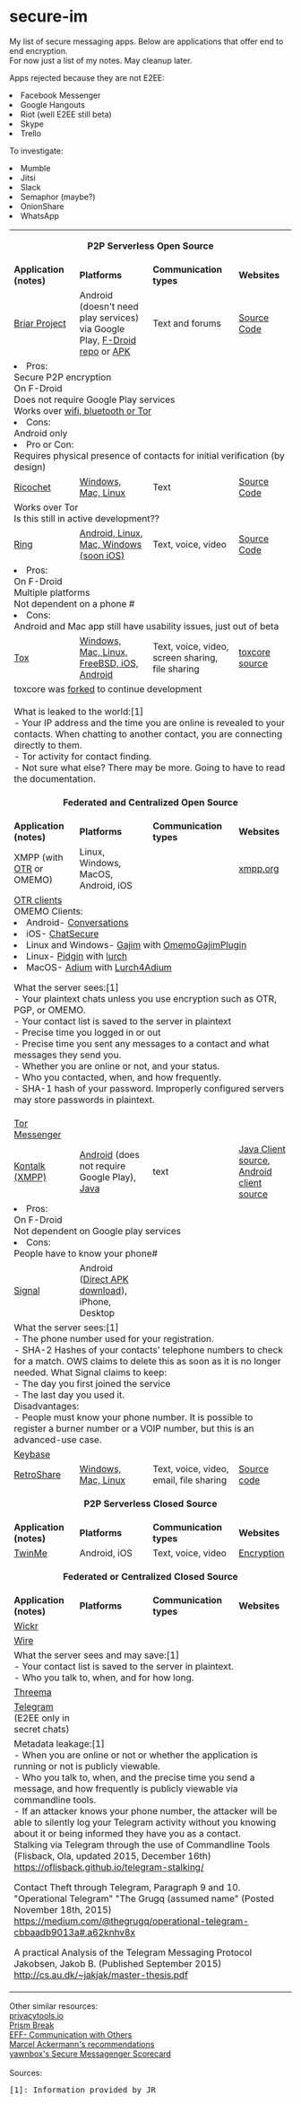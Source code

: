 # secure-im
My list of secure messaging apps.  Below are applications that offer end to end encryption.<br>
For now just a list of my notes.  May cleanup later.<br>

<p>Apps rejected because they are not E2EE:
<li>Facebook Messenger
<li>Google Hangouts
<li>Riot (well E2EE still beta)
<li>Skype
<li>Trello
<p>
<p>To investigate:
<li>Mumble
<li>Jitsi
<li>Slack
<li>Semaphor (maybe?)
<li>OnionShare
<li>WhatsApp

<table>
  <tr><td colspan="4"><p align="center"><b>P2P Serverless Open Source</b></p></td></tr>
  <tr><td><b>Application (notes)</b></td>
  <td><b>Platforms</b></td>
  <td><b>Communication types</b></td>
  <td><b>Websites</b></td></tr>

<tr>
  <td><a href="https://briarproject.org">Briar Project</a></td>
  <td>Android (doesn't need play services) via Google Play, <a href="https://briarproject.org/fdroid.html">F-Droid repo</a> or <a href="https://briarproject.org/apk.html">APK</a></td>
  <td>Text and forums</td>
  <td><a href="https://code.briarproject.org/akwizgran/briar/tree/master">Source Code</a></td>
</tr>
<tr><td colspan="4">
    <li>Pros:</li>
    Secure P2P encryption<br>
    On F-Droid<br>
    Does not require Google Play services<br>
    Works over <a href="https://briarproject.org/how-it-works.html">wifi, bluetooth or Tor</a><br>
    <li>Cons:</li>
    Android only<br>
    <li>Pro or Con:</li>
    Requires physical presence of contacts for initial verification (by design)  
</td></tr>

<tr>
  <td><a href="https://ricochet.im">Ricochet</a></td>
  <td><a href="https://ricochet.im/releases/latest/">Windows, Mac, Linux</a></td>
  <td>Text</td>
  <td><a href="https://github.com/ricochet-im/ricochet">Source Code</a></td>
</tr>
<tr><td colspan="4">
    Works over Tor<br>
    Is this still in active development??
</td></tr>

<tr>
  <td><a href="https://ring.cx">Ring</a></td>
  <td><a href="https://ring.cx/en/download">Android, Linux, Mac, Windows (soon iOS)</a></td>
  <td>Text, voice, video</td>
  <td><a href="https://github.com/savoirfairelinux/">Source Code</a></td>
</tr>
<tr><td colspan="4">
    <li>Pros:</li>
    On F-Droid<br>
    Multiple platforms<br>
    Not dependent on a phone #<br>
    <li>Cons:</li>
    Android and Mac app still have usability issues, just out of beta
</td></tr>

<tr>
  <td><a href="https://tox.chat">Tox</a></td>
  <td><a href="https://tox.chat/download.html">Windows, Mac, Linux, FreeBSD, iOS, Android</a></td>
  <td>Text, voice, video, screen sharing, file sharing</td>
  <td><a href="https://github.com/TokTok/c-toxcore">toxcore source</a></td>
</tr>
<tr><td colspan="4">
  toxcore was <a href="https://tox.chat/download.html#toktok-c-toxcore">forked</a> to continue development<br>
  <br>
  What is leaked to the world:[1]<br>
- Your IP address and the time you are online is revealed to your contacts. When chatting to another contact, you are connecting directly to them.<br>
- Tor activity for contact finding.<br>
- Not sure what else? There may be more. Going to have to read the documentation.
  </td></tr>

<tr><td colspan="4"><p align="center"><b>Federated and Centralized Open Source</b></p></td></tr>
  <tr><td><b>Application (notes)</b></td>
  <td><b>Platforms</b></td>
  <td><b>Communication types</b></td>
  <td><b>Websites</b></td></tr>

<tr>
  <td>XMPP (with <a href="https://wiki.xmpp.org/web/OTR">OTR</a> or OMEMO)</td>
  <td>Linux, Windows, MacOS, Android, iOS</td>
  <td></td>
  <td><a href="https://xmpp.org">xmpp.org</a></td>
</tr>
<tr><td colspan="4">
<a href="https://otr.cypherpunks.ca/software.php">OTR clients</a><br>
OMEMO Clients:<br>
<li>Android- <a href="https://conversations.im/">Conversations</a>
<li>iOS- <a href="https://chatsecure.org/">ChatSecure</a>
<li>Linux and Windows- <a href="https://gajim.org/">Gajim</a> with <a href="https://dev.gajim.org/gajim/gajim-plugins/wikis/OmemoGajimPlugin">OmemoGajimPlugin</a>
<li>Linux- <a href="https://www.pidgin.im/">Pidgin</a> with <a href="https://github.com/gkdr/lurch">lurch</a>
<li>MacOS- <a href="https://adium.im/">Adium</a> with <a href="https://github.com/shtrom/Lurch4Adium">Lurch4Adium</a>
<p>
<p>  What the server sees:[1]<br>
- Your plaintext chats unless you use encryption such as OTR, PGP, or OMEMO.<br>
- Your contact list is saved to the server in plaintext<br>
- Precise time you logged in or out<br>
- Precise time you sent any messages to a contact and what messages they send you.<br>
- Whether you are online or not, and your status.<br>
- Who you contacted, when, and how frequently.<br>
- SHA-1 hash of your password. Improperly configured servers may store passwords in plaintext.
  </td></tr>

<tr>
  <td><a href="https://trac.torproject.org/projects/tor/wiki/doc/TorMessenger">Tor Messenger</a></td>
  <td></td>
  <td></td>
  <td></td>
</tr>

<tr>
  <td><a href="http://www.kontalk.org">Kontalk (XMPP)</a></td>
  <td><a href="https://github.com/kontalk/androidclient/releases">Android</a> (does not require Google Play), <a href="https://github.com/kontalk/desktopclient-java/releases">Java</a></td>
  <td>text</td>
  <td><a href="https://github.com/kontalk/desktopclient-java">Java Client source</a>,<br>
    <a href="https://github.com/kontalk/androidclient">Android client source</a></td>
</tr>
<tr><td colspan="4">
  <li>Pros:</li>
    On F-Droid<br>
    Not dependent on Google play services<br>
  <li>Cons:</li>
    People have to know your phone#
 </td></tr>

<tr>
  <td><a href="https://www.signal.org">Signal</a></td>
  <td>Android (<a href="https://signal.org/android/apk/">Direct APK download</a>), iPhone, Desktop</td>
  <td></td>
  <td></td>
</tr>
<tr><td colspan="4">
  What the server sees:[1]<br>
- The phone number used for your registration.<br>
- SHA-2 Hashes of your contacts' telephone numbers to check for a match. OWS claims to delete this as soon as it is no longer needed.
  What Signal claims to keep:<br>
- The day you first joined the service<br>
- The last day you used it.<br>
Disadvantages:<br>
- People must know your phone number. It is possible to register a burner number or a VOIP number, but this is an advanced-use case.
</td></tr>

<tr>
  <td><a href="https://www.keybase.io">Keybase</a></td>
  <td></td>
  <td></td>
  <td></td>
</tr>

<tr>
  <td><a href="http://retroshare.net">RetroShare</a></td>
  <td><a href="http://retroshare.net/downloads.html">Windows, Mac, Linux</a></td>
  <td>Text, voice, video, email, file sharing</td>
  <td><a href="https://github.com/RetroShare/RetroShare">Source code</a></td>
</tr>

<tr><td colspan="4"><p align="center"><b>P2P Serverless Closed Source</b></p></td></tr>
  <tr><td><b>Application (notes)</b></td>
  <td><b>Platforms</b></td>
  <td><b>Communication types</b></td>
  <td><b>Websites</b></td></tr>

<tr>
  <td><a href="https://twin.me">TwinMe</a></td>
  <td>Android, iOS</td>
  <td>Text, voice, video</td>
  <td><a href="https://twin.me/en/support/twinme-protect-data/">Encryption</a></td>
</tr>

<tr><td colspan="4"><p align="center"><b>Federated or Centralized Closed Source</b></p></td></tr>
  <tr><td><b>Application (notes)</b></td>
  <td><b>Platforms</b></td>
  <td><b>Communication types</b></td>
  <td><b>Websites</b></td></tr>

<tr>
  <td><a href="https://www.wickr.com">Wickr</a></td>
  <td></td>
  <td></td>
  <td></td>
</tr>

<tr>
  <td><a href="https://wire.com">Wire</a></td>
  <td></td>
  <td></td>
  <td></td>
</tr>
<tr><td colspan="4">
What the server sees and may save:[1]<br>
- Your contact list is saved to the server in plaintext.<br>
- Who you talk to, when, and for how long.  
</td></tr>

<tr>
  <td><a href="https://threema.ch">Threema</a></td>
  <td></td>
  <td></td>
  <td></td>
</tr>

<tr>
  <td><a href="https://telegram.org">Telegram</a> (E2EE only in secret chats)</td>
  <td></td>
  <td></td>
  <td></td>
</tr>
<tr><td colspan="4">
  Metadata leakage:[1]<br>
- When you are online or not or whether the application is running or not is publicly viewable.<br>
- Who you talk to, when, and the precise time you send a message, and how frequently is publicly viewable via commandline tools.<br>
- If an attacker knows your phone number, the attacker will be able to silently log your Telegram activity without you knowing about it or being informed they have you as a contact.<br>
  Stalking via Telegram through the use of Commandline Tools (Flisback, Ola, updated 2015, December 16th)<br>
<a href="https://oflisback.github.io/telegram-stalking/">https://oflisback.github.io/telegram-stalking/</a><br>

Contact Theft through Telegram, Paragraph 9 and 10.<br>
"Operational Telegram"  "The Grugq (assumed name" (Posted November 18th, 2015)<br>
<a href="https://medium.com/@thegrugq/operational-telegram-cbbaadb9013a#.a62knhv8x">https://medium.com/@thegrugq/operational-telegram-cbbaadb9013a#.a62knhv8x</a><br>

A practical Analysis of the Telegram Messaging Protocol<br>
Jakobsen, Jakob B. (Published September 2015)<br>
<a href="http://cs.au.dk/~jakjak/master-thesis.pdf">http://cs.au.dk/~jakjak/master-thesis.pdf</a>
  </td></tr>

</table>

<p>
<p>Other similar resources:<br>
<a href="https://www.privacytools.io/#im">privacytools.io</a><br>
<a href="https://prism-break.org">Prism Break</a><br>
<a href="https://ssd.eff.org/en/module/communicating-others">EFF- Communication with Others</a><br>
<a href="https://hackernoon.com/encrypted-instant-messaging-recommendations-january-2017-711c03af02cc">Marcel Ackermann's recommendations</a><br>
<a href="https://yawnbox.com/2017/05/01/secure-messenger-scorecard-may-2017/">yawnbox's Secure Messagenger Scorecard</a><br>

<br>
Sources:
<pre>[1]: Information provided by JR</pre>
